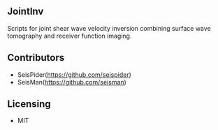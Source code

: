 ## JointInv

Scripts for joint shear wave velocity inversion combining surface wave tomography
and receiver function imaging.


## Contributors

* SeisPider(https://github.com/seispider)
* SeisMan(https://github.com/seisman)

## Licensing

* MIT
